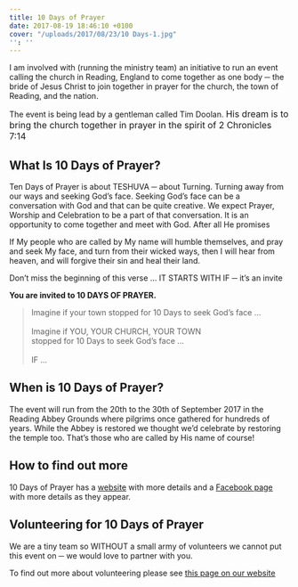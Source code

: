 ```yaml
---
title: 10 Days of Prayer
date: 2017-08-19 18:46:10 +0100
cover: "/uploads/2017/08/23/10 Days-1.jpg"
'': ''
---
```



I am involved with (running the ministry team) an initiative to run an event calling the church in Reading, England to come together as one body ─ the bride of Jesus Christ to join together in prayer for the church, the town of Reading, and the nation.

The event is being lead by a gentleman called Tim Doolan. <span style="font-size: 1rem;">His dream is to bring the church together in prayer in the spirit of 2 Chronicles 7:14</span>

## What Is 10 Days of Prayer?

Ten Days of Prayer is about TESHUVA ─ about Turning. Turning away from our ways and seeking God’s face. Seeking God’s face can be a conversation with God and that can be quite creative. We expect Prayer, Worship and Celebration to be a part of that conversation. It is an opportunity to come together and meet with God. After all He promises

If My people who are called by My name will humble themselves, and pray and seek My face, and turn from their wicked ways, then I will hear from heaven, and will forgive their sin and heal their land.

Don’t miss the beginning of this verse … IT STARTS WITH IF ─ it’s an invite

**You are invited to 10 DAYS OF PRAYER.**

<blockquote>Imagine if your town stopped for 10 Days to seek God’s face …<br><br>Imagine if YOU, YOUR CHURCH, YOUR TOWN<br> stopped for 10 Days to seek God’s face …<br><br>IF …</blockquote>

## When is 10 Days of Prayer?

The event will run from the 20th to the 30th of September 2017 in the Reading Abbey Grounds where pilgrims once gathered for hundreds of years. While the Abbey is restored we thought we’d celebrate by restoring the temple too. That’s those who are called by His name of course!

## How to find out more

10 Days of Prayer has a [website](https://sites.google.com/view/10daysreading/home) with more details and a [Facebook page](https://www.facebook.com/10daysreading/) with more details as they appear.

## Volunteering for 10 Days of Prayer

We are a tiny team so WITHOUT a small army of volunteers we cannot put this event on ─ we would love to partner with you.

To find out more about volunteering please see [this page on our website](https://sites.google.com/view/10daysreading/volunteering?authuser=0)